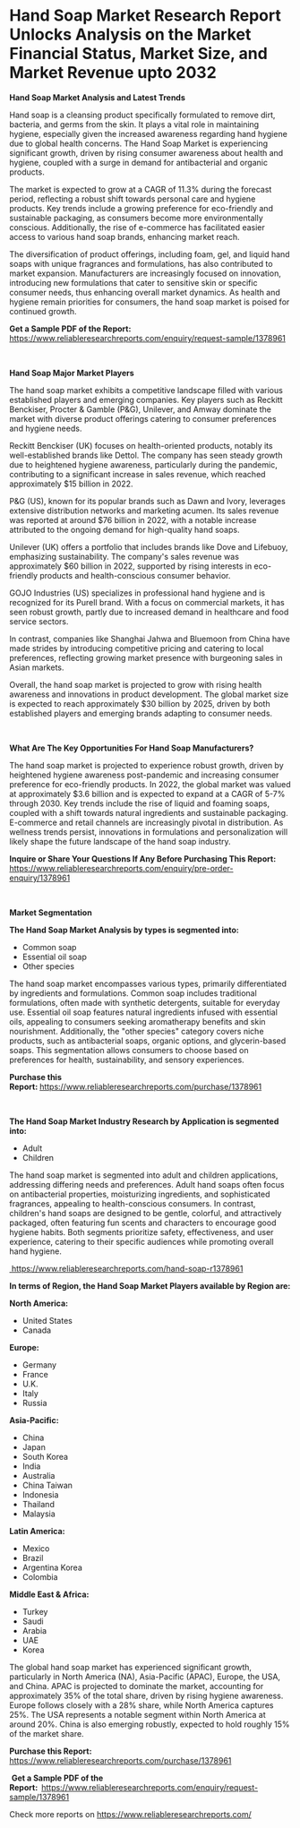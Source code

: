 <p><h1>Hand Soap Market Research Report Unlocks Analysis on the Market Financial Status, Market Size, and Market Revenue upto 2032</h1></p><p><strong>Hand Soap Market Analysis and Latest Trends</strong></p>
<p><p>Hand soap is a cleansing product specifically formulated to remove dirt, bacteria, and germs from the skin. It plays a vital role in maintaining hygiene, especially given the increased awareness regarding hand hygiene due to global health concerns. The Hand Soap Market is experiencing significant growth, driven by rising consumer awareness about health and hygiene, coupled with a surge in demand for antibacterial and organic products. </p><p>The market is expected to grow at a CAGR of 11.3% during the forecast period, reflecting a robust shift towards personal care and hygiene products. Key trends include a growing preference for eco-friendly and sustainable packaging, as consumers become more environmentally conscious. Additionally, the rise of e-commerce has facilitated easier access to various hand soap brands, enhancing market reach. </p><p>The diversification of product offerings, including foam, gel, and liquid hand soaps with unique fragrances and formulations, has also contributed to market expansion. Manufacturers are increasingly focused on innovation, introducing new formulations that cater to sensitive skin or specific consumer needs, thus enhancing overall market dynamics. As health and hygiene remain priorities for consumers, the hand soap market is poised for continued growth.</p></p>
<p><strong>Get a Sample PDF of the Report:&nbsp;</strong> <a href="https://www.reliableresearchreports.com/enquiry/request-sample/1378961?utm_campaign=2333&utm_medium=2&utm_source=Github&utm_content=ia&utm_term=15022025&utm_id=hand-soap">https://www.reliableresearchreports.com/enquiry/request-sample/1378961</a></p>
<p>&nbsp;</p>
<p><strong>Hand Soap Major Market Players</strong></p>
<p><p>The hand soap market exhibits a competitive landscape filled with various established players and emerging companies. Key players such as Reckitt Benckiser, Procter & Gamble (P&G), Unilever, and Amway dominate the market with diverse product offerings catering to consumer preferences and hygiene needs.</p><p>Reckitt Benckiser (UK) focuses on health-oriented products, notably its well-established brands like Dettol. The company has seen steady growth due to heightened hygiene awareness, particularly during the pandemic, contributing to a significant increase in sales revenue, which reached approximately $15 billion in 2022.</p><p>P&G (US), known for its popular brands such as Dawn and Ivory, leverages extensive distribution networks and marketing acumen. Its sales revenue was reported at around $76 billion in 2022, with a notable increase attributed to the ongoing demand for high-quality hand soaps.</p><p>Unilever (UK) offers a portfolio that includes brands like Dove and Lifebuoy, emphasizing sustainability. The company's sales revenue was approximately $60 billion in 2022, supported by rising interests in eco-friendly products and health-conscious consumer behavior.</p><p>GOJO Industries (US) specializes in professional hand hygiene and is recognized for its Purell brand. With a focus on commercial markets, it has seen robust growth, partly due to increased demand in healthcare and food service sectors.</p><p>In contrast, companies like Shanghai Jahwa and Bluemoon from China have made strides by introducing competitive pricing and catering to local preferences, reflecting growing market presence with burgeoning sales in Asian markets.</p><p>Overall, the hand soap market is projected to grow with rising health awareness and innovations in product development. The global market size is expected to reach approximately $30 billion by 2025, driven by both established players and emerging brands adapting to consumer needs.</p></p>
<p>&nbsp;</p>
<p><strong>What Are The Key Opportunities For Hand Soap Manufacturers?</strong></p>
<p><p>The hand soap market is projected to experience robust growth, driven by heightened hygiene awareness post-pandemic and increasing consumer preference for eco-friendly products. In 2022, the global market was valued at approximately $3.6 billion and is expected to expand at a CAGR of 5-7% through 2030. Key trends include the rise of liquid and foaming soaps, coupled with a shift towards natural ingredients and sustainable packaging. E-commerce and retail channels are increasingly pivotal in distribution. As wellness trends persist, innovations in formulations and personalization will likely shape the future landscape of the hand soap industry.</p></p>
<p><strong>Inquire or Share Your Questions If Any Before Purchasing This Report:</strong> <a href="https://www.reliableresearchreports.com/enquiry/pre-order-enquiry/1378961?utm_campaign=2333&utm_medium=2&utm_source=Github&utm_content=ia&utm_term=15022025&utm_id=hand-soap">https://www.reliableresearchreports.com/enquiry/pre-order-enquiry/1378961</a></p>
<p>&nbsp;</p>
<p><strong>Market Segmentation</strong></p>
<p><strong>The Hand Soap Market Analysis by types is segmented into:</strong></p>
<p><ul><li>Common soap</li><li>Essential oil soap</li><li>Other species</li></ul></p>
<p><p>The hand soap market encompasses various types, primarily differentiated by ingredients and formulations. Common soap includes traditional formulations, often made with synthetic detergents, suitable for everyday use. Essential oil soap features natural ingredients infused with essential oils, appealing to consumers seeking aromatherapy benefits and skin nourishment. Additionally, the "other species" category covers niche products, such as antibacterial soaps, organic options, and glycerin-based soaps. This segmentation allows consumers to choose based on preferences for health, sustainability, and sensory experiences.</p></p>
<p><strong>Purchase this Report:&nbsp;</strong><a href="https://www.reliableresearchreports.com/purchase/1378961?utm_campaign=2333&utm_medium=2&utm_source=Github&utm_content=ia&utm_term=15022025&utm_id=hand-soap">https://www.reliableresearchreports.com/purchase/1378961</a></p>
<p>&nbsp;</p>
<p><strong>The Hand Soap Market Industry Research by Application is segmented into:</strong></p>
<p><ul><li>Adult</li><li>Children</li></ul></p>
<p><p>The hand soap market is segmented into adult and children applications, addressing differing needs and preferences. Adult hand soaps often focus on antibacterial properties, moisturizing ingredients, and sophisticated fragrances, appealing to health-conscious consumers. In contrast, children's hand soaps are designed to be gentle, colorful, and attractively packaged, often featuring fun scents and characters to encourage good hygiene habits. Both segments prioritize safety, effectiveness, and user experience, catering to their specific audiences while promoting overall hand hygiene.</p></p>
<p><a href="https://www.reliableresearchreports.com/hand-soap-r1378961?utm_campaign=2333&utm_medium=2&utm_source=Github&utm_content=ia&utm_term=15022025&utm_id=hand-soap">&nbsp;https://www.reliableresearchreports.com/hand-soap-r1378961</a></p>
<p><strong>In terms of Region, the Hand Soap Market Players available by Region are:</strong></p>
<p>
    <p> <strong> North America: </strong>
        <ul>
            <li>United States</li>
            <li>Canada</li>
        </ul>
        </p> 
    <p> <strong> Europe: </strong>
        <ul>
            <li>Germany</li>
            <li>France</li>
            <li>U.K.</li>
            <li>Italy</li>
            <li>Russia</li>
        </ul>
        </p> 
    <p> <strong> Asia-Pacific: </strong>
        <ul>
            <li>China</li>
            <li>Japan</li>
            <li>South Korea</li>
            <li>India</li>
            <li>Australia</li>
            <li>China Taiwan</li>
            <li>Indonesia</li>
            <li>Thailand</li>
            <li>Malaysia</li>
        </ul>
        </p> 
    <p> <strong> Latin America: </strong>
        <ul>
            <li>Mexico</li>
            <li>Brazil</li>
            <li>Argentina Korea</li>
            <li>Colombia</li>
        </ul>
        </p> 
    <p> <strong> Middle East & Africa: </strong>
        <ul>
            <li>Turkey</li>
            <li>Saudi</li>
            <li>Arabia</li>
            <li>UAE</li>
            <li>Korea</li>
        </ul>
    </p>
    </p>
<p><p>The global hand soap market has experienced significant growth, particularly in North America (NA), Asia-Pacific (APAC), Europe, the USA, and China. APAC is projected to dominate the market, accounting for approximately 35% of the total share, driven by rising hygiene awareness. Europe follows closely with a 28% share, while North America captures 25%. The USA represents a notable segment within North America at around 20%. China is also emerging robustly, expected to hold roughly 15% of the market share.</p></p>
<p><strong>Purchase this Report: </strong><a href="https://www.reliableresearchreports.com/purchase/1378961?utm_campaign=2333&utm_medium=2&utm_source=Github&utm_content=ia&utm_term=15022025&utm_id=hand-soap">https://www.reliableresearchreports.com/purchase/1378961</a></p>
<p>&nbsp;<strong>Get a Sample PDF of the Report:&nbsp;&nbsp;</strong><a href="https://www.reliableresearchreports.com/enquiry/request-sample/1378961?utm_campaign=2333&utm_medium=2&utm_source=Github&utm_content=ia&utm_term=15022025&utm_id=hand-soap">https://www.reliableresearchreports.com/enquiry/request-sample/1378961</a></p>
<p><strong></strong></p>
<p>Check more reports on <a href="https://www.reliableresearchreports.com/?utm_campaign=2333&utm_medium=2&utm_source=Github&utm_content=ia&utm_term=15022025&utm_id=hand-soap">https://www.reliableresearchreports.com/</a></p>